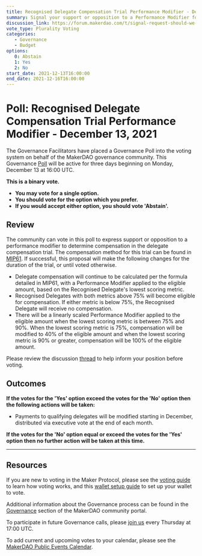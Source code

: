 ```yaml
---
title: Recognised Delegate Compensation Trial Performance Modifier - December 13, 2021
summary: Signal your support or opposition to a Performance Modifier for the Recognized Delegate Compensation Trial. 
discussion_link: https://forum.makerdao.com/t/signal-request-should-we-introduce-a-performance-modifier-to-the-delegate-compensation-trial/11850
vote_type: Plurality Voting
categories:
   - Governance
   - Budget
options:
   0: Abstain
   1: Yes
   2: No
start_date: 2021-12-13T16:00:00
end_date: 2021-12-16T16:00:00
---
```

# Poll: Recognised Delegate Compensation Trial Performance Modifier - December 13, 2021

The Governance Facilitators have placed a Governance Poll into the voting system on behalf of the MakerDAO governance community. This Governance [Poll](https://community-development.makerdao.com/en/learn/governance/on-chain-gov) will be active for three days beginning on Monday, December 13 at 16:00 UTC.

**This is a binary vote.** 
- **You may vote for a single option.** 
- **You should vote for the option which you prefer.**
- **If you would accept either option, you should vote 'Abstain'.**

## Review

The community can vote in this poll to express support or opposition to a performance modifier to determine compensation in the delegate compensation trial. The compensation method for this trial can be found in [MIP61](https://forum.makerdao.com/t/mip61-delegate-compensation/10640). If successful, this proposal will make the following changes for the duration of the trial, or until voted otherwise.
- Delegate compensation will continue to be calculated per the formula detailed in MIP61, with a Performance Modifier applied to the eligible amount, based on the Recognised Delegate's lowest scoring metric.
- Recognised Delegates with both metrics above 75% will become eligible for compensation. If either metric is below 75%, the Recognised Delegate will receive no compensation.
- There will be a linearly scaled Performance Modifier applied to the eligible amount when the lowest scoring metric is between 75% and 90%. When the lowest scoring metric is 75%, compensation will be modified to 40% of the eligible amount and when the lowest scoring metric is 90% or greater, compensation will be 100% of the eligible amount.

Please review the discussion [thread](https://forum.makerdao.com/t/signal-request-should-we-introduce-a-performance-modifier-to-the-delegate-compensation-trial/11850) to help inform your position before voting.

## Outcomes

**If the votes for the 'Yes' option exceed the votes for the 'No' option then the following actions will be taken:**
* Payments to qualifying delegates will be modified starting in December, distributed via executive vote at the end of each month.

**If the votes for the 'No' option equal or exceed the votes for the 'Yes' option then no further action will be taken at this time.**

---

## Resources

If you are new to voting in the Maker Protocol, please see the [voting guide](https://community-development.makerdao.com/en/learn/governance/how-voting-works/) to learn how voting works, and this [wallet setup guide](https://community-development.makerdao.com/en/learn/governance/voting-setup/) to set up your wallet to vote.

Additional information about the Governance process can be found in the [Governance](https://community-development.makerdao.com/en/learn/governance) section of the MakerDAO community portal.

To participate in future Governance calls, please [join us](https://github.com/makerdao/community/tree/master/governance/governance-and-risk-meetings) every Thursday at 17:00 UTC.

To add current and upcoming votes to your calendar, please see the [MakerDAO Public Events Calendar](https://calendar.google.com/calendar/embed?src=makerdao.com_3efhm2ghipksegl009ktniomdk%40group.calendar.google.com&ctz=UTC&mode=week&showCalendars=0&showPrint=0).
